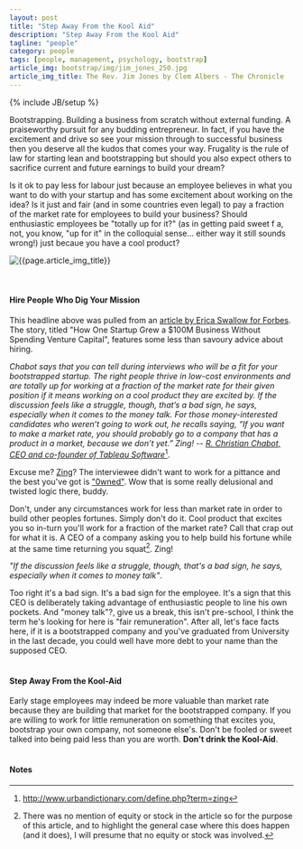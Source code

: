 ```yaml
---
layout: post
title: "Step Away From the Kool Aid"
description: "Step Away From the Kool Aid"
tagline: "people"
category: people
tags: [people, management, psychology, bootstrap]
article_img: bootstrap/img/jim_jones_250.jpg
article_img_title: The Rev. Jim Jones by Clem Albers - The Chronicle
---
```

{% include JB/setup %}
<div class="intro">
<div class="intro-txt">
<p>
Bootstrapping. Building a business from scratch without external funding. A praiseworthy pursuit for any budding entrepreneur. In fact, if you have the excitement and drive so see your mission through to successful business then you deserve all the kudos that comes your way. Frugality is the rule of law for starting lean and bootstrapping but should you also expect others to sacrifice current and future earnings to build your dream?
</p>
<p>
Is it ok to pay less for labour just because an employee believes in what you want to do with your startup and has some excitement about working on the idea? Is it just and fair (and in some countries even legal) to pay a fraction of the market rate for employees to build your business? Should enthusiastic employees be "totally up for it?" (as in getting paid sweet f a, not, you know, "up for it" in the colloquial sense... either way it still sounds wrong!) just becaue you have a cool product?
</p>
</div>
<div class="intro-img-border">
<div class="intro-img-bevel">
<div class="intro-img">
<img class="article-image" title="{{page.article_img_title}}" src="{{ASSET_PATH}}/{{page.article_img}}"/>
</div>
</div>
</div>
</div>
<br/>
<br/>

#### Hire People Who Dig Your Mission
This headline above was pulled from an [article by Erica Swallow for Forbes][1]. The story, titled "How One Startup Grew a $100M Business Without Spending Venture Capital", features some less than savoury advice about hiring.

_Chabot says that you can tell during interviews who will be a fit for your bootstrapped startup. The right people thrive in low-cost environments and are totally up for working at a fraction of the market rate for their given position if it means working on a cool product they are excited by. If the discussion feels like a struggle, though, that’s a bad sign, he says, especially when it comes to the money talk. For those money-interested candidates who weren’t going to work out, he recalls saying, “If you want to make a market rate, you should probably go to a company that has a product in a market, because we don’t yet.” Zing!_ -- <cite>[R. Christian Chabot, CEO and co-founder of Tableau Software][2]</cite>[^2].

Excuse me? [Zing][2]? The interviewee didn't want to work for a pittance and the best you've got is ["0wned"][3]. Wow that is some really delusional and twisted logic there, buddy.

Don't, under any circumstances work for less than market rate in order to build other peoples fortunes. Simply don't do it. Cool product that excites you so in-turn you'll work for a fraction of the market rate? Call that crap out for what it is. A CEO of a company asking you to help build his fortune while at the same time returning you squat[^1]. Zing! 

_"If the discussion feels like a struggle, though, that's a bad sign, he says, especially when it comes to money talk"_.

Too right it's a bad sign. It's a bad sign for the employee. It's a sign that this CEO is deliberately taking advantage of enthusiastic people to line his own pockets. And "money talk"?, give us a break, this isn't pre-school, I think the term he's looking for here is "fair remuneration". After all, let's face facts here, if it is a bootstrapped company and you've graduated from University in the last decade, you could well have more debt to your name than the supposed CEO.
<br/>
<br/>

#### Step Away From the Kool-Aid 
Early stage employees may indeed be more valuable than market rate because they are building that market for the bootstrapped company. If you are willing to work for little remuneration on something that excites you, bootstrap your own company, not someone else's. Don't be fooled or sweet talked into being paid less than you are worth. **Don't drink the Kool-Aid**.
<br/>
<br/>

#### Notes
[^1]: There was no mention of equity or stock in the article so for the purpose of this article, and to highlight the general case where this does happen (and it does), I will presume that no equity or stock was involved.
[^2]: http://www.urbandictionary.com/define.php?term=zing

[1]:http://www.forbes.com/sites/ericaswallow/2012/12/27/bootstrapping-startup-venture-capital/
[2]:http://www.urbandictionary.com/define.php?term=zing
[3]:http://www.urbandictionary.com/define.php?term=Owned
